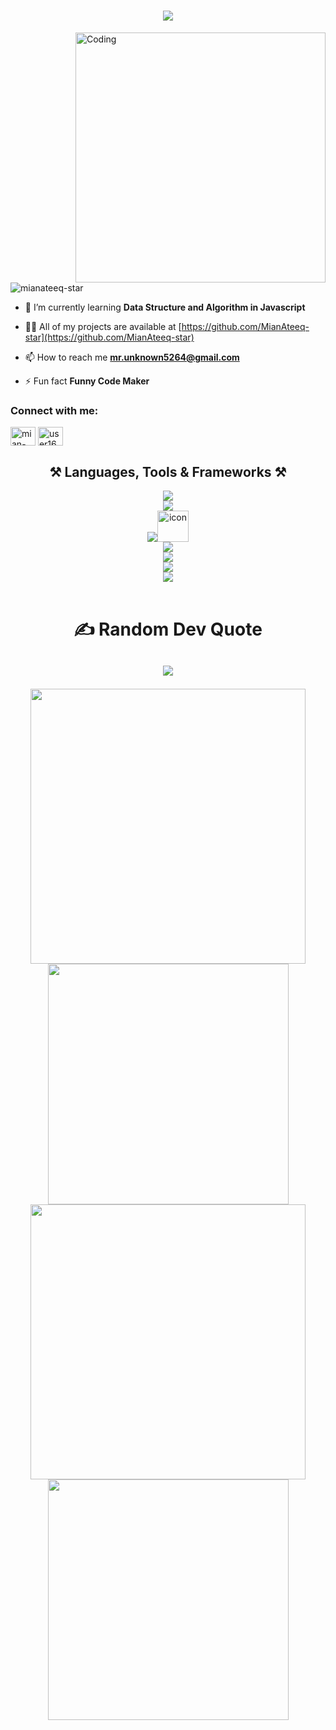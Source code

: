 [comment]: <> (Animated Intro.)

<h1 align="center">
    <img src="https://readme-typing-svg.herokuapp.com/?font=Righteous&size=35&center=true&vCenter=true&width=900&height=70&duration=5000&lines=Hi+There!+👋;+I'm+Muhammad+Attique!;+Software+Developer,+Ready+to+Collaborate...+😎&color=3C99D4" />
</h1>
<img align="right" alt="Coding" width="400" src="https://media1.giphy.com/media/qgQUggAC3Pfv687qPC/giphy.gif">

<p align="left"> <img src="https://komarev.com/ghpvc/?username=mianateeq-star&label=Profile%20views&color=0e75b6&style=flat" alt="mianateeq-star" /> </p>

- 🌱 I’m currently learning **Data Structure and Algorithm in Javascript**

- 👨‍💻 All of my projects are available at [https://github.com/MianAteeq-star](https://github.com/MianAteeq-star)

- 📫 How to reach me **mr.unknown5264@gmail.com**

- ⚡ Fun fact **Funny Code Maker**

[comment]: <> (contact Me)

<h3 align="left">Connect with me:</h3>
<p align="left">
<a href="https://linkedin.com/in/mian-ateeq-star-a6a0202b0/" target="blank"><img align="center" src="https://raw.githubusercontent.com/rahuldkjain/github-profile-readme-generator/master/src/images/icons/Social/linked-in-alt.svg" alt="mian-ateeq-star-a6a0202b0/" height="30" width="40" /></a>
<a href="https://www.leetcode.com/user1629yi/" target="blank"><img align="center" src="https://raw.githubusercontent.com/rahuldkjain/github-profile-readme-generator/master/src/images/icons/Social/leet-code.svg" alt="user1629yi/" height="30" width="40" /></a>
</p>

<div>
    <div>
        <h2 align="center">⚒️ Languages, Tools & Frameworks ⚒️</h2>
        <div align="center">
            <img src="https://skillicons.dev/icons?i=vscode," />
             <br>
            <img src="https://skillicons.dev/icons?i=git,github,gitlab," />
             <br>
            <img src="https://skillicons.dev/icons?i=react,nodejs,mongodb,express"/><img src="https://techstack-generator.vercel.app/react-icon.svg" alt="icon" width="50" height="50" />
             <br>
            <img src="https://skillicons.dev/icons?i=html,css,javascript,typescript,bootstrap,tailwind,figma," />
             <br>
            <img src="https://skillicons.dev/icons?i=npm,redux,sass,postman,ai" />
             <br>
            <img src="https://skillicons.dev/icons?i=nextjs,firebase,netlify," />
             <br>
            <img src="https://skillicons.dev/icons?i=ps," />
        </div>
    </div>
</div>

<br>
 
  
<h1 align="center"> 
✍️ Random Dev Quote
 <h2 align="center">
   


![](https://quotes-github-readme.vercel.app/api?type=horizontal&theme=radical)

 </h2>

</h1>




<div align="center">
  <img width="440px" src="https://github-readme-stats.vercel.app/api?username=mianateeq-star&show_icons=true&theme=onedark">
  <img width="385px" src="https://github-readme-stats.anuraghazra1.vercel.app/api/top-langs/?username=mianateeq-star&layout=compact&theme=onedark" />
  <img width="440px" src="https://github-readme-activity-graph.vercel.app/graph?username=mianateeq-star&theme=github">
    <img width="385px" src="https://github-readme-streak-stats.herokuapp.com/?user=mianateeq-star&theme=onedark" />

</div>
